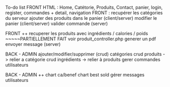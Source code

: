 To-do list
FRONT
    HTML : Home, Catétorie, Produits, Contact, panier, login, register, commandes + detail, navigation
FRONT :
    recupérer les catégories du serveur
    ajouter des produits dans le panier (client/server)
    modifier le panier (client/server)
    valider commande (server)


FRONT ++
    recuperer les produits avec ingrédients / calories / poids ~~~~~PARTIELLEMENT FAIT voir produit_controller.php
    generer un pdf
    envoyer message (server)

BACK - ADMIN
    ajouter/modifier/supprimer (crud) catégories
    crud produits -> relier a catégorie
    crud ingrédients -> relier à produits
    gerer commandes utilisateurs


BACK - ADMIN ++
chart ca/benef
chart best sold
gérer messages utilisateurs
